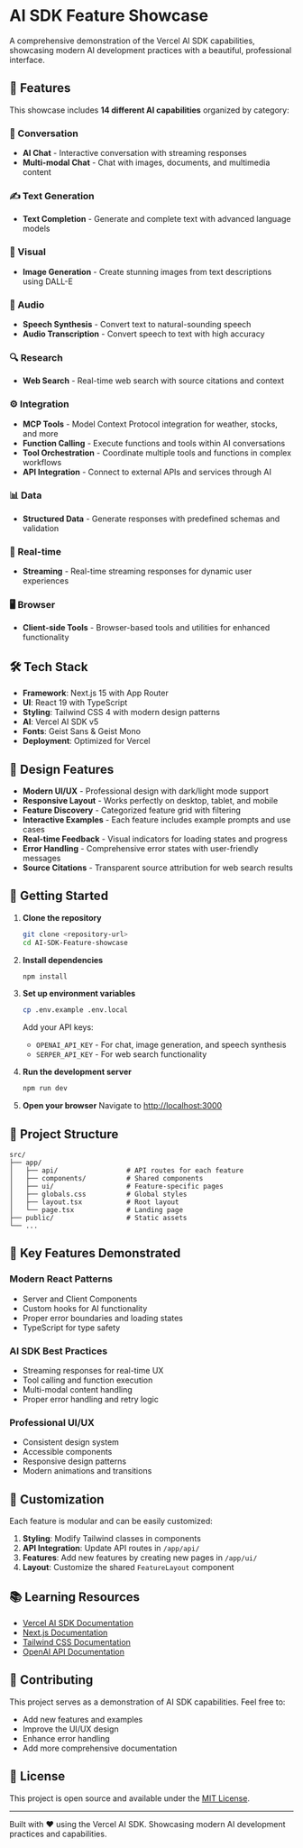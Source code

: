# AI SDK Feature Showcase

A comprehensive demonstration of the Vercel AI SDK capabilities, showcasing modern AI development practices with a beautiful, professional interface.

## 🚀 Features

This showcase includes **14 different AI capabilities** organized by category:

### 💬 Conversation
- **AI Chat** - Interactive conversation with streaming responses
- **Multi-modal Chat** - Chat with images, documents, and multimedia content

### ✍️ Text Generation
- **Text Completion** - Generate and complete text with advanced language models

### 🎨 Visual
- **Image Generation** - Create stunning images from text descriptions using DALL-E

### 🎤 Audio
- **Speech Synthesis** - Convert text to natural-sounding speech
- **Audio Transcription** - Convert speech to text with high accuracy

### 🔍 Research
- **Web Search** - Real-time web search with source citations and context

### ⚙️ Integration
- **MCP Tools** - Model Context Protocol integration for weather, stocks, and more
- **Function Calling** - Execute functions and tools within AI conversations
- **Tool Orchestration** - Coordinate multiple tools and functions in complex workflows
- **API Integration** - Connect to external APIs and services through AI

### 📊 Data
- **Structured Data** - Generate responses with predefined schemas and validation

### 🌊 Real-time
- **Streaming** - Real-time streaming responses for dynamic user experiences

### 🖥️ Browser
- **Client-side Tools** - Browser-based tools and utilities for enhanced functionality

## 🛠️ Tech Stack

- **Framework**: Next.js 15 with App Router
- **UI**: React 19 with TypeScript
- **Styling**: Tailwind CSS 4 with modern design patterns
- **AI**: Vercel AI SDK v5
- **Fonts**: Geist Sans & Geist Mono
- **Deployment**: Optimized for Vercel

## 🎨 Design Features

- **Modern UI/UX** - Professional design with dark/light mode support
- **Responsive Layout** - Works perfectly on desktop, tablet, and mobile
- **Feature Discovery** - Categorized feature grid with filtering
- **Interactive Examples** - Each feature includes example prompts and use cases
- **Real-time Feedback** - Visual indicators for loading states and progress
- **Error Handling** - Comprehensive error states with user-friendly messages
- **Source Citations** - Transparent source attribution for web search results

## 🚀 Getting Started

1. **Clone the repository**
   ```bash
   git clone <repository-url>
   cd AI-SDK-Feature-showcase
   ```

2. **Install dependencies**
   ```bash
   npm install
   ```

3. **Set up environment variables**
   ```bash
   cp .env.example .env.local
   ```
   Add your API keys:
   - `OPENAI_API_KEY` - For chat, image generation, and speech synthesis
   - `SERPER_API_KEY` - For web search functionality

4. **Run the development server**
   ```bash
   npm run dev
   ```

5. **Open your browser**
   Navigate to [http://localhost:3000](http://localhost:3000)

## 📁 Project Structure

```
src/
├── app/
│   ├── api/                 # API routes for each feature
│   ├── components/          # Shared components
│   ├── ui/                  # Feature-specific pages
│   ├── globals.css          # Global styles
│   ├── layout.tsx           # Root layout
│   └── page.tsx             # Landing page
├── public/                  # Static assets
└── ...
```

## 🎯 Key Features Demonstrated

### Modern React Patterns
- Server and Client Components
- Custom hooks for AI functionality
- Proper error boundaries and loading states
- TypeScript for type safety

### AI SDK Best Practices
- Streaming responses for real-time UX
- Tool calling and function execution
- Multi-modal content handling
- Proper error handling and retry logic

### Professional UI/UX
- Consistent design system
- Accessible components
- Responsive design patterns
- Modern animations and transitions

## 🔧 Customization

Each feature is modular and can be easily customized:

1. **Styling**: Modify Tailwind classes in components
2. **API Integration**: Update API routes in `/app/api/`
3. **Features**: Add new features by creating new pages in `/app/ui/`
4. **Layout**: Customize the shared `FeatureLayout` component

## 📚 Learning Resources

- [Vercel AI SDK Documentation](https://sdk.vercel.ai)
- [Next.js Documentation](https://nextjs.org/docs)
- [Tailwind CSS Documentation](https://tailwindcss.com/docs)
- [OpenAI API Documentation](https://platform.openai.com/docs)

## 🤝 Contributing

This project serves as a demonstration of AI SDK capabilities. Feel free to:

- Add new features and examples
- Improve the UI/UX design
- Enhance error handling
- Add more comprehensive documentation

## 📄 License

This project is open source and available under the [MIT License](LICENSE).

---

Built with ❤️ using the Vercel AI SDK. Showcasing modern AI development practices and capabilities.
